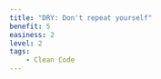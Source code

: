 ```yaml
---
title: "DRY: Don't repeat yourself"
benefit: 5
easiness: 2
level: 2
tags:
    - Clean Code
---
```


